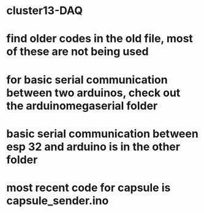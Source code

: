 # cluster13-DAQ

# find older codes in the old file, most of these are not being used

# for basic serial communication between two arduinos, check out the arduinomegaserial folder

# basic serial communication between esp 32 and arduino is in the other folder

# most recent code for capsule is capsule_sender.ino
